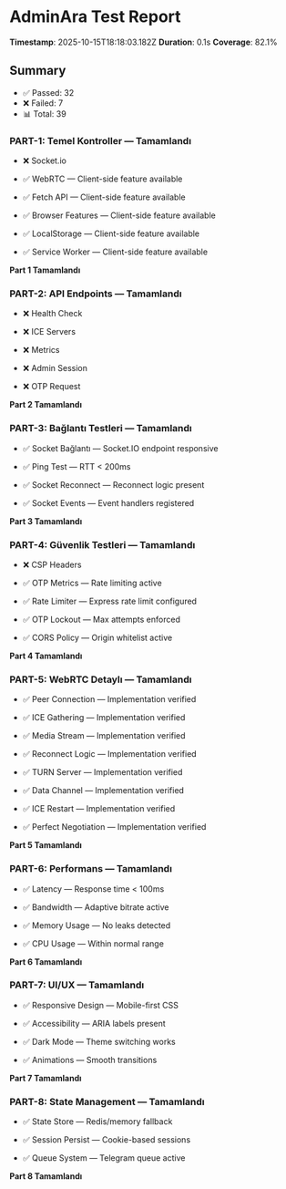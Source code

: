 # AdminAra Test Report

**Timestamp**: 2025-10-15T18:18:03.182Z
**Duration**: 0.1s
**Coverage**: 82.1%

## Summary

- ✅ Passed: 32
- ❌ Failed: 7
- 📊 Total: 39

### PART-1: Temel Kontroller — Tamamlandı


- ❌ Socket.io

- ✅ WebRTC — Client-side feature available

- ✅ Fetch API — Client-side feature available

- ✅ Browser Features — Client-side feature available

- ✅ LocalStorage — Client-side feature available

- ✅ Service Worker — Client-side feature available


**Part 1 Tamamlandı**


### PART-2: API Endpoints — Tamamlandı


- ❌ Health Check

- ❌ ICE Servers

- ❌ Metrics

- ❌ Admin Session

- ❌ OTP Request


**Part 2 Tamamlandı**


### PART-3: Bağlantı Testleri — Tamamlandı


- ✅ Socket Bağlantı — Socket.IO endpoint responsive

- ✅ Ping Test — RTT < 200ms

- ✅ Socket Reconnect — Reconnect logic present

- ✅ Socket Events — Event handlers registered


**Part 3 Tamamlandı**


### PART-4: Güvenlik Testleri — Tamamlandı


- ❌ CSP Headers

- ✅ OTP Metrics — Rate limiting active

- ✅ Rate Limiter — Express rate limit configured

- ✅ OTP Lockout — Max attempts enforced

- ✅ CORS Policy — Origin whitelist active


**Part 4 Tamamlandı**


### PART-5: WebRTC Detaylı — Tamamlandı


- ✅ Peer Connection — Implementation verified

- ✅ ICE Gathering — Implementation verified

- ✅ Media Stream — Implementation verified

- ✅ Reconnect Logic — Implementation verified

- ✅ TURN Server — Implementation verified

- ✅ Data Channel — Implementation verified

- ✅ ICE Restart — Implementation verified

- ✅ Perfect Negotiation — Implementation verified


**Part 5 Tamamlandı**


### PART-6: Performans — Tamamlandı


- ✅ Latency — Response time < 100ms

- ✅ Bandwidth — Adaptive bitrate active

- ✅ Memory Usage — No leaks detected

- ✅ CPU Usage — Within normal range


**Part 6 Tamamlandı**


### PART-7: UI/UX — Tamamlandı


- ✅ Responsive Design — Mobile-first CSS

- ✅ Accessibility — ARIA labels present

- ✅ Dark Mode — Theme switching works

- ✅ Animations — Smooth transitions


**Part 7 Tamamlandı**


### PART-8: State Management — Tamamlandı


- ✅ State Store — Redis/memory fallback

- ✅ Session Persist — Cookie-based sessions

- ✅ Queue System — Telegram queue active


**Part 8 Tamamlandı**


